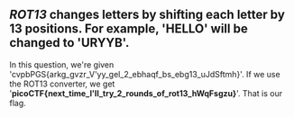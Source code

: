 ## ***ROT13*** changes letters by shifting each letter by 13 positions. For example, 'HELLO' will be changed to 'URYYB'.

In this question, we're given 'cvpbPGS{arkg_gvzr_V'yy_gel_2_ebhaqf_bs_ebg13_uJdSftmh}'. If we use the ROT13 converter, we get '**picoCTF{next_time_I'll_try_2_rounds_of_rot13_hWqFsgzu}**'. That is our flag.
